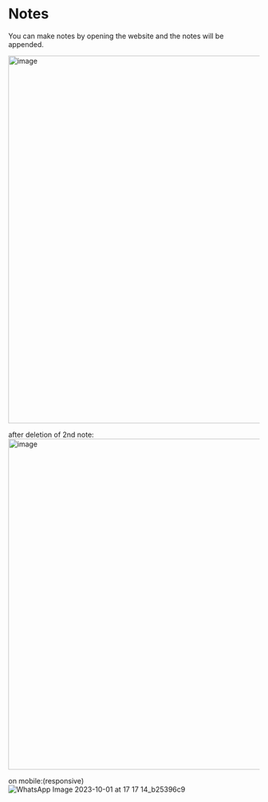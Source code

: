# Notes
You can make notes by opening the website and the notes will be appended.

<img width="738" alt="image" src="https://github.com/SwatiRajShalu/Notes/assets/128043179/e6e920eb-bbb2-4c55-b936-b6f8c363d5ca">

after deletion of 2nd note:
<br>
<img width="664" alt="image" src="https://github.com/SwatiRajShalu/Notes/assets/128043179/ade7ad3d-3329-43ed-96aa-a7bb597a5b3a">

on mobile:(responsive)
<br>
![WhatsApp Image 2023-10-01 at 17 17 14_b25396c9](https://github.com/SwatiRajShalu/Notes/assets/128043179/e5abf142-99dd-43d3-995b-4e4c7bc56193)




